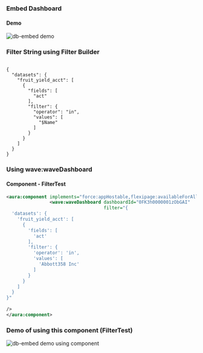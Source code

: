 ### Embed Dashboard

#### Demo
![db-embed demo](img/ea-db-embed-filter.gif)

### Filter String using Filter Builder
``` 

{
  "datasets": {
    "fruit_yield_acct": [
      {
        "fields": [
          "act"
        ],
        "filter": {
          "operator": "in",
          "values": [
            "$Name"
          ]
        }
      }
    ]
  }
}
```

### Using wave:waveDashboard

#### Component - FilterTest
```xml
<aura:component implements="force:appHostable,flexipage:availableForAllPageTypes,flexipage:availableForRecordHome,force:hasRecordId,forceCommunity:availableForAllPageTypes,force:lightningQuickAction" access="global" >
	            <wave:waveDashboard dashboardId="0FK3h0000001zObGAI"
                                    filter="{
  'datasets': {
    'fruit_yield_acct': [
      {
        'fields': [
          'act'
        ],
        'filter': {
          'operator': 'in',
          'values': [
            'Abbott358 Inc'
          ]
        }
      }
    ]
  }
}"
                                    
/>
</aura:component>
```
### Demo of using this component (FilterTest)

![db-embed demo using component](img/ea-db-embed-filter-cmp.gif)


